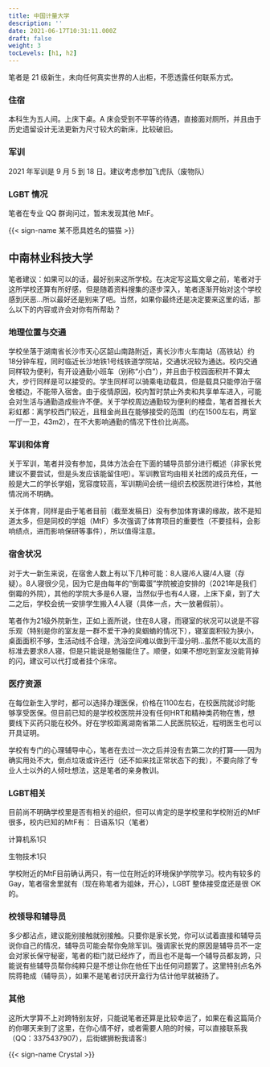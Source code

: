 ```yaml
---
title: 中国计量大学
description: ''
date: 2021-06-17T10:31:11.000Z
draft: false
weight: 3
tocLevels: [h1, h2]
---
```


笔者是 21 级新生，未向任何真实世界的人出柜，不愿透露任何联系方式。

### 住宿

本科生为五人间。上床下桌。A 床会受到不平等的待遇，直接面对厕所，并且由于历史遗留设计无法更新为尺寸较大的新床，比较破旧。

### 军训

2021 年军训是 9 月 5 到 18 日。建议考虑参加飞虎队（废物队）

### LGBT 情况

笔者在专业 QQ 群询问过，暂未发现其他 MtF。

{{< sign-name 某不愿具姓名的猫猫 >}}

## 中南林业科技大学

笔者建议：如果可以的话，最好别来这所学校。在决定写这篇文章之前，笔者对于这所学校还算有所好感，但是随着资料搜集的逐步深入，笔者逐渐开始对这个学校感到厌恶…所以最好还是别来了吧。当然，如果你最终还是决定要来这里的话，那么以下的内容或许会对你有所帮助？

### 地理位置与交通

学校坐落于湖南省长沙市天心区韶山南路附近，离长沙市火车南站（高铁站）约18分钟车程，同时临近长沙地铁1号线铁道学院站，交通状况较为通达。校内交通同样较为便利，有开设通勤小班车（别称“小白”），并且由于校园面积并不算太大，步行同样是可以接受的。学生同样可以骑乘电动载具，但是载具只能停泊于宿舍楼边，不能带入宿舍。由于疫情原因，校内暂时禁止外卖和共享单车进入，可能会对生活与通勤造成些许不便。关于学校周边通勤较为便利的楼盘，笔者首推长大彩虹都：离学校西门较近，且租金尚且在能够接受的范围（约在1500左右，两室一厅一卫，43m2），在不大影响通勤的情况下性价比尚高。

### 军训和体育

关于军训，笔者并没有参加，具体方法会在下面的辅导员部分进行概述（非家长党建议不要尝试，但是头发应该能留住吧）。军训教官均由相关社团的成员充任，一般是大二的学长学姐，宽容度较高，军训期间会统一组织去校医院进行体检，其他情况尚不明确。

关于体育，同样是由于笔者目前（截至发稿日）没有参加体育课的缘故，故不是知道太多，但是同校的学姐（MtF）多次强调了体育项目的重要性（不要挂科，会影响绩点，进而影响保研等事件），所以值得注意。

### 宿舍状况

对于大一新生来说，在宿舍人数上有以下几种可能：8人寝/6人寝/4人寝（存疑）。8人寝很少见，因为它是由每年的“倒霉蛋”学院被迫安排的（2021年是我们倒霉的外院），其他的学院大多是6人寝，当然似乎也有4人寝，上床下桌，到了大二之后，学校会统一安排学生搬入4人寝（具体一点，大一放暑假前）。

笔者作为21级外院新生，正如上面所说，住在8人寝，而寝室的状况可以说是不容乐观（特别是你的室友是一群不爱干净的臭蝈蝻的情况下），寝室面积较为狭小，桌面面积不够，生活动线不合理，洗浴空间难以做到干湿分明…虽然不能以太高的标准去要求8人寝，但是只能说是勉强能住了。顺便，如果不想吃到室友没能背掉的闪，建议可以代打或者挂个床帘。

### 医疗资源

在每位新生入学时，都可以选择办理医保，价格在1100左右，在校医院就诊时能够享受医保。但目前已知的是学校校医院并没有任何HRT和精神类药物在售，想要线下买药只能在校外。好在学校距离湖南省第二人民医院较近，程明医生也可以开具证明。

学校有专门的心理辅导中心，笔者在去过一次之后并没有去第二次的打算——因为确实用处不大，倒点垃圾或许还行（还不如来找正常状态下的我），不要向除了专业人士以外的人倾吐想法，这是笔者的亲身教训。

### LGBT相关

目前尚不明确学校里是否有相关的组织，但可以肯定的是学校里和学校附近的MtF很多，校内已知的MtF有：
日语系1只（笔者）

计算机系1只

生物技术1只

学校附近的MtF目前确认两只，有一位在附近的环境保护学院学习。校内有较多的 Gay，笔者宿舍里就有（现在称笔者为姐妹，开心），LGBT 整体接受度还是很 OK 的。

### 校领导和辅导员

多少都沾点，建议能别接触就别接触。只要你是家长党，你可以试着直接和辅导员说你自己的情况，辅导员可能会帮你免除军训。强调家长党的原因是辅导员不一定会对家长保守秘密，笔者的柜门就已经炸了，而且也不是每一个辅导员都友跨，只能说有些辅导员帮你纯粹只是不想让你在他任下出任何问题罢了。这里特别点名外院蒋艳成（辅导员），如果不是笔者讨厌开盒行为估计他早就被扬了。

### 其他

这所大学算不上对跨特别友好，只能说笔者还算是比较幸运了，如果在看这篇简介的你哪天来到了这里，在你心情不好，或者需要人陪的时候，可以直接联系我（QQ：3375437907），后街螺狮粉我请客:)

{{< sign-name Crystal >}}
